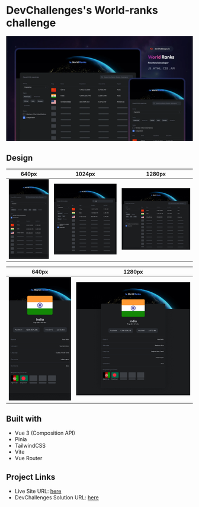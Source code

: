 # DevChallenges's World-ranks challenge

![preview](./design/preview.webp)

## Design

| 640px                                   | 1024px                                   | 1280px                                  |
| --------------------------------------- | ---------------------------------------- | --------------------------------------- |
| ![640px](./design/home-page-mobile.jpg) | ![1024px](./design/home-page-tablet.jpg) | ![1280](./design/home-page-desktop.jpg) |

| 640px                                      | 1280px                                       |
| ------------------------------------------ | -------------------------------------------- |
| ![640px](./design/country-page-mobile.jpg) | ![1024px](./design/country-page-desktop.jpg) |

## Built with

- Vue 3 (Composition API)
- Pinia
- TailwindCSS
- Vite
- Vue Router

## Project Links

- Live Site URL: [here](https://world-ranks-theta-red.vercel.app/)
- DevChallenges Solution URL: [here](https://devchallenges.io/solution/7596)
